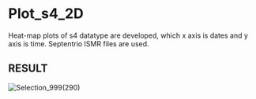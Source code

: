 # Plot_s4_2D
Heat-map plots of s4 datatype are developed, which x axis is dates and y axis is time. Septentrio ISMR files are used.  

## RESULT
![Selection_999(290)](https://user-images.githubusercontent.com/40744792/117377503-07431c00-ae99-11eb-8edb-dc3e09da13b8.png)

